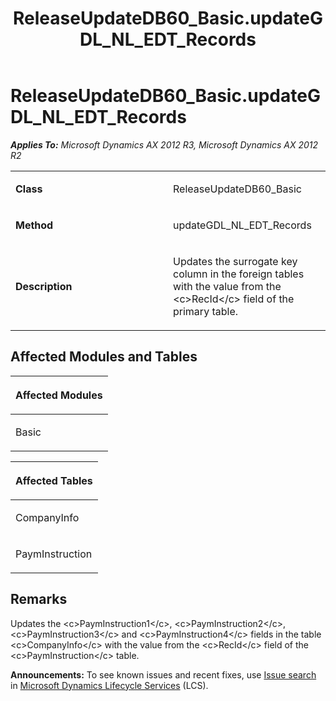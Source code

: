 ﻿---
title: ReleaseUpdateDB60_Basic.updateGDL_NL_EDT_Records
TOCTitle: ReleaseUpdateDB60_Basic.updateGDL_NL_EDT_Records
ms:assetid: f61185ec-d30d-387a-c734-ef76c5d758b0
ms:mtpsurl: https://msdn.microsoft.com/en-us/library/JJ737554(v=AX.60)
ms:contentKeyID: 49712248
ms.date: 05/18/2015
mtps_version: v=AX.60
---

# ReleaseUpdateDB60\_Basic.updateGDL\_NL\_EDT\_Records 


_**Applies To:** Microsoft Dynamics AX 2012 R3, Microsoft Dynamics AX 2012 R2_

<table>
<colgroup>
<col style="width: 50%" />
<col style="width: 50%" />
</colgroup>
<tbody>
<tr class="odd">
<td><p><strong>Class</strong></p></td>
<td><p>ReleaseUpdateDB60_Basic</p></td>
</tr>
<tr class="even">
<td><p><strong>Method</strong></p></td>
<td><p>updateGDL_NL_EDT_Records</p></td>
</tr>
<tr class="odd">
<td><p><strong>Description</strong></p></td>
<td><p>Updates the surrogate key column in the foreign tables with the value from the &lt;c&gt;RecId&lt;/c&gt; field of the primary table.</p></td>
</tr>
</tbody>
</table>


## Affected Modules and Tables

<table>
<colgroup>
<col style="width: 100%" />
</colgroup>
<thead>
<tr class="header">
<th><p>Affected Modules</p></th>
</tr>
</thead>
<tbody>
<tr class="odd">
<td><p>Basic</p></td>
</tr>
</tbody>
</table>


<table>
<colgroup>
<col style="width: 100%" />
</colgroup>
<thead>
<tr class="header">
<th><p>Affected Tables</p></th>
</tr>
</thead>
<tbody>
<tr class="odd">
<td><p>CompanyInfo</p></td>
</tr>
<tr class="even">
<td><p>PaymInstruction</p></td>
</tr>
</tbody>
</table>


## Remarks

Updates the \<c\>PaymInstruction1\</c\>, \<c\>PaymInstruction2\</c\>, \<c\>PaymInstruction3\</c\> and \<c\>PaymInstruction4\</c\> fields in the table \<c\>CompanyInfo\</c\> with the value from the \<c\>RecId\</c\> field of the \<c\>PaymInstruction\</c\> table.

  
**Announcements:** To see known issues and recent fixes, use [Issue search](http://go.microsoft.com/fwlink/?linkid=389258) in [Microsoft Dynamics Lifecycle Services](http://go.microsoft.com/fwlink/?linkid=306505) (LCS).

